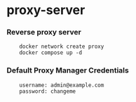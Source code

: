# proxy-server

### Reverse proxy server
        docker network create proxy
        docker compose up -d
  
### Default Proxy Manager Credentials
        username: admin@example.com 
        password: changeme
